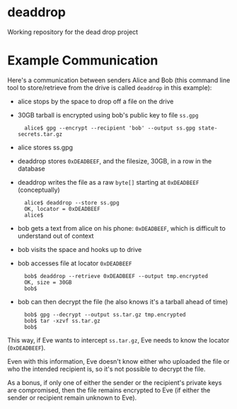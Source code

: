 deaddrop
========

Working repository for the dead drop project


Example Communication
=====================

Here's a communication between senders Alice and Bob (this command line tool to store/retrieve from the drive is called `deaddrop` in this example):

* alice stops by the space to drop off a file on the drive
* 30GB tarball is encrypted using bob's public key to file `ss.gpg`

        alice$ gpg --encrypt --recipient 'bob' --output ss.gpg state-secrets.tar.gz

* alice stores ss.gpg
* deaddrop stores `0xDEADBEEF`, and the filesize, 30GB, in a row in the database
* deaddrop writes the file as a raw `byte[]` starting at `0xDEADBEEF` (conceptually)

        alice$ deaddrop --store ss.gpg
        OK, locator = 0xDEADBEEF
        alice$ 

* bob gets a text from alice on his phone: `0xDEADBEEF`, which is difficult to understand out of context
* bob visits the space and hooks up to drive
* bob accesses file at locator `0xDEADBEEF`

        bob$ deaddrop --retrieve 0xDEADBEEF --output tmp.encrypted
        OK, size = 30GB
        bob$

* bob can then decrypt the file (he also knows it's a tarball ahead of time)

        bob$ gpg --decrypt --output ss.tar.gz tmp.encrypted
        bob$ tar -xzvf ss.tar.gz
        bob$ 

This way, if Eve wants to intercept `ss.tar.gz`, Eve needs to know the locator (`0xDEADBEEF`).  

Even with this information, Eve doesn't know either who uploaded the file or who the intended recipient is, so it's not possible to decrypt the file.

As a bonus, if only one of either the sender or the recipient's private keys are compromised, then the file remains encrypted to Eve (if either the sender or recipient remain unknown to Eve).
